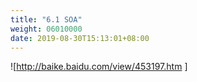 ```yaml
---
title: "6.1 SOA"
weight: 06010000
date: 2019-08-30T15:13:01+08:00
---
```


![<http://baike.baidu.com/view/453197.htm> ]
